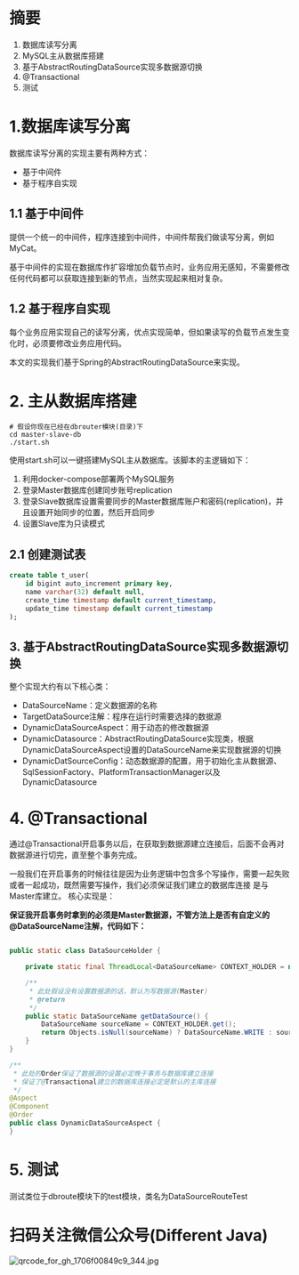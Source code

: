 # 摘要

1. 数据库读写分离
2. MySQL主从数据库搭建
3. 基于AbstractRoutingDataSource实现多数据源切换
4. @Transactional
5. 测试


# 1.数据库读写分离

数据库读写分离的实现主要有两种方式：

- 基于中间件
- 基于程序自实现

## 1.1 基于中间件

提供一个统一的中间件，程序连接到中间件，中间件帮我们做读写分离，例如MyCat。

基于中间件的实现在数据库作扩容增加负载节点时，业务应用无感知，不需要修改任何代码都可以获取连接到新的节点，当然实现起来相对复杂。

## 1.2 基于程序自实现

每个业务应用实现自己的读写分离，优点实现简单，但如果读写的负载节点发生变化时，必须要修改业务应用代码。

本文的实现我们基于Spring的AbstractRoutingDataSource来实现。

# 2. 主从数据库搭建
```shell
# 假设你现在已经在dbrouter模块(目录)下
cd master-slave-db
./start.sh
```
使用start.sh可以一键搭建MySQL主从数据库。该脚本的主逻辑如下：

1. 利用docker-compose部署两个MySQL服务
2. 登录Master数据库创建同步账号replication
3. 登录Slave数据库设置需要同步的Master数据库账户和密码(replication)，并且设置开始同步的位置，然后开启同步
4. 设置Slave库为只读模式

## 2.1 创建测试表

```sql
create table t_user(
    id bigint auto_increment primary key,
    name varchar(32) default null,
    create_time timestamp default current_timestamp,
    update_time timestamp default current_timestamp
);
```

## 3. 基于AbstractRoutingDataSource实现多数据源切换

整个实现大约有以下核心类：

- DataSourceName：定义数据源的名称
- TargetDataSource注解：程序在运行时需要选择的数据源
- DynamicDataSourceAspect：用于动态的修改数据源
- DynamicDatasource：AbstractRoutingDataSource实现类，根据DynamicDataSourceAspect设置的DataSourceName来实现数据源的切换
- DynamicDatSourceConfig：动态数据源的配置，用于初始化主从数据源、SqlSessionFactory、PlatformTransactionManager以及DynamicDatasource

# 4. @Transactional

通过@Transactional开启事务以后，在获取到数据源建立连接后，后面不会再对数据源进行切完，直至整个事务完成。

一般我们在开启事务的时候往往是因为业务逻辑中包含多个写操作，需要一起失败或者一起成功，既然需要写操作，我们必须保证我们建立的数据库连接
是与Master库建立。 核心实现是：

**保证我开启事务时拿到的必须是Master数据源，不管方法上是否有自定义的@DataSourceName注解，代码如下：**

```java

public static class DataSourceHolder {

    private static final ThreadLocal<DataSourceName> CONTEXT_HOLDER = new ThreadLocal<>();

    /**
     * 此处假设没有设置数据源的话，默认为写数据源(Master)
     * @return
     */
    public static DataSourceName getDataSource() {
        DataSourceName sourceName = CONTEXT_HOLDER.get();
        return Objects.isNull(sourceName) ? DataSourceName.WRITE : sourceName;
    }
}

/**
 * 此处的Order保证了数据源的设置必定晚于事务与数据库建立连接
 * 保证了@Transactional建立的数据库连接必定是默认的主库连接
 */
@Aspect
@Component
@Order
public class DynamicDataSourceAspect {
}
```

# 5. 测试
测试类位于dbroute模块下的test模块，类名为DataSourceRouteTest

# 扫码关注微信公众号(Different Java)

![qrcode_for_gh_1706f00849c9_344.jpg](http://ww1.sinaimg.cn/large/69ad3470gy1gmd7g8h298j209k09kt8n.jpg)


